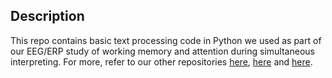 ## Description

This repo contains basic text processing code in Python we used as part of our EEG/ERP study of working memory and attention during simultaneous interpreting. For more, refer to our other repositories [here](https://github.com/RomanKoshkin/EEG), [here](https://github.com/RomanKoshkin/R) and [here](https://github.com/RomanKoshkin/VBA).